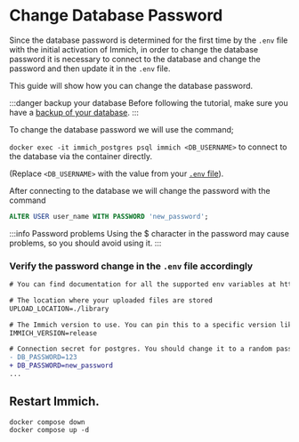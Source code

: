 # Change Database Password

Since the database password is determined for the first time by the `.env` file with the initial activation of Immich, in order to change the database password it is necessary to connect to the database and change the password and then update it in the `.env` file.

This guide will show how you can change the database password.

:::danger backup your database
Before following the tutorial, make sure you have a [backup of your database](/docs/administration/backup-and-restore).
:::

To change the database password we will use the command;

`docker exec -it immich_postgres psql immich <DB_USERNAME>` to connect to the database via the container directly.

(Replace `<DB_USERNAME>` with the value from your [`.env` file](/docs/install/environment-variables#database)).

After connecting to the database we will change the password with the command

```sql title="Change password"
ALTER USER user_name WITH PASSWORD 'new_password';
```

:::info Password problems
Using the $ character in the password may cause problems, so you should avoid using it.
:::

### Verify the password change in the `.env` file accordingly

```diff title=".env"
# You can find documentation for all the supported env variables at https://immich.app/docs/install/environment-variables

# The location where your uploaded files are stored
UPLOAD_LOCATION=./library

# The Immich version to use. You can pin this to a specific version like "v1.71.0"
IMMICH_VERSION=release

# Connection secret for postgres. You should change it to a random password
- DB_PASSWORD=123
+ DB_PASSWORD=new_password
...
```

## Restart Immich.

```
docker compose down
docker compose up -d
```
